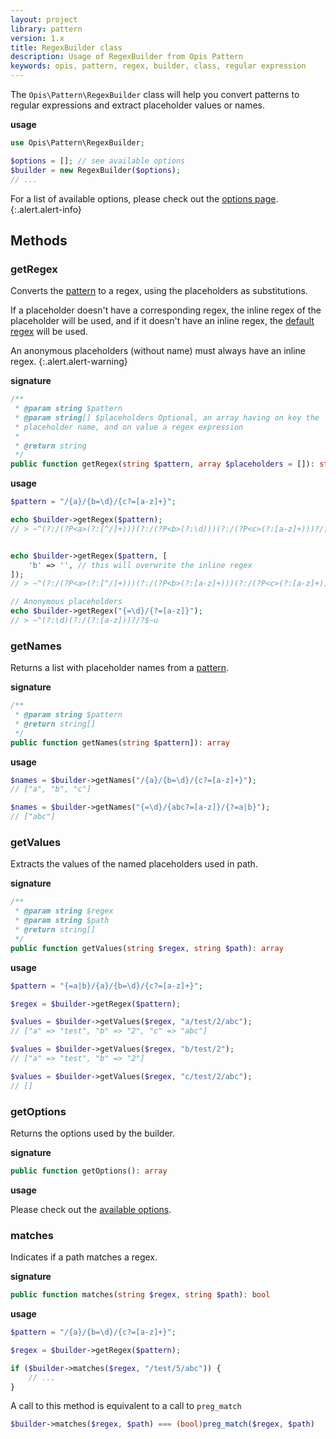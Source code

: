 ```yaml
---
layout: project
library: pattern
version: 1.x
title: RegexBuilder class
description: Usage of RegexBuilder from Opis Pattern
keywords: opis, pattern, regex, builder, class, regular expression
---
```


The `Opis\Pattern\RegexBuilder` class will help you convert
patterns to regular expressions and extract placeholder values or names.

**usage**

```php
use Opis\Pattern\RegexBuilder;

$options = []; // see available options
$builder = new RegexBuilder($options);
// ...
````

For a list of available options, please check out the
[options page](options.html).
{:.alert.alert-info}

## Methods

### getRegex

Converts the [pattern](pattern.html) to a regex, using the placeholders as substitutions.

If a placeholder doesn't have a corresponding regex, the inline regex
of the placeholder will be used, and if it doesn't have an inline regex,
the [default regex](options.html#default_regex_exp) will be used.

An anonymous placeholders (without name) must always have an inline regex.
{:.alert.alert-warning}

**signature**

```php
/**
 * @param string $pattern
 * @param string[] $placeholders Optional, an array having on key the
 * placeholder name, and on value a regex expression
 *
 * @return string
 */
public function getRegex(string $pattern, array $placeholders = []): string
```

**usage**

```php
$pattern = "/{a}/{b=\d}/{c?=[a-z]+}";

echo $builder->getRegex($pattern);
// > ~^(?:/(?P<a>(?:[^/]+)))(?:/(?P<b>(?:\d)))(?:/(?P<c>(?:[a-z]+)))?/?$~u


echo $builder->getRegex($pattern, [
    'b' => '', // this will overwrite the inline regex
]);
// > ~^(?:/(?P<a>(?:[^/]+)))(?:/(?P<b>(?:[a-z]+)))(?:/(?P<c>(?:[a-z]+)))?/?$~u

// Anonymous placeholders
echo $builder->getRegex("{=\d}/{?=[a-z]}");
// > ~^(?:\d)(?:/(?:[a-z]))?/?$~u
```

### getNames

Returns a list with placeholder names from a [pattern](pattern.html).

**signature**

```php
/**
 * @param string $pattern
 * @return string[]
 */
public function getNames(string $pattern]): array
```

**usage**

```php
$names = $builder->getNames("/{a}/{b=\d}/{c?=[a-z]+}");
// ["a", "b", "c"]

$names = $builder->getNames("{=\d}/{abc?=[a-z]}/{?=a|b}");
// ["abc"]
```

### getValues

Extracts the values of the named placeholders used in path.

**signature**

```php
/**
 * @param string $regex
 * @param string $path
 * @return string[]
 */
public function getValues(string $regex, string $path): array
```

**usage**

```php
$pattern = "{=a|b}/{a}/{b=\d}/{c?=[a-z]+}";

$regex = $builder->getRegex($pattern);

$values = $builder->getValues($regex, "a/test/2/abc");
// ["a" => "test", "b" => "2", "c" => "abc"]

$values = $builder->getValues($regex, "b/test/2");
// ["a" => "test", "b" => "2"]

$values = $builder->getValues($regex, "c/test/2/abc");
// []
```

### getOptions

Returns the options used by the builder.

**signature**

```php
public function getOptions(): array
```

**usage**

Please check out the [available options](options.html).

### matches

Indicates if a path matches a regex.

**signature**

```php
public function matches(string $regex, string $path): bool
```

**usage**

```php
$pattern = "/{a}/{b=\d}/{c?=[a-z]+}";

$regex = $builder->getRegex($pattern);

if ($builder->matches($regex, "/test/5/abc")) {
    // ...
}
```

A call to this method is equivalent to a call to `preg_match`

```php
$builder->matches($regex, $path) === (bool)preg_match($regex, $path)
````
